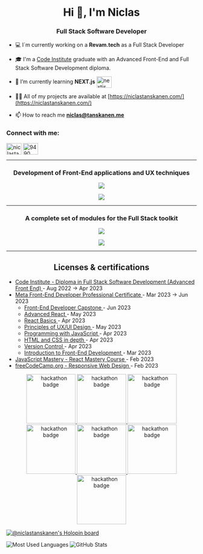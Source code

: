 <h1 align="center">Hi 👋, I'm Niclas</h1>
<h3 align="center">Full Stack Software Developer</h3>

- 💻 I´m currently working on a **Revam.tech** as a Full Stack Developer

- 🎓 I'm a <a href="https://codeinstitute.net/se/full-stack-software-development-diploma/" target="_blank">Code Institute</a> graduate with an Advanced Front-End and Full Stack Software Development diploma.

- 🌱 I’m currently learning **NEXT.js** <a href="https://nextjs.org/" target="_blank"><img align="center" src="https://skillicons.dev/icons?i=nextjs" alt="nextjs" height="30" width="40" /></a>


- 👨‍💻 All of my projects are available at [https://niclastanskanen.com/](https://niclastanskanen.com/)

- 📫 How to reach me **niclas@tanskanen.me**

<h3 align="left">Connect with me:</h3>
<p align="left">
<a href="https://linkedin.com/in/niclastanskanen" target="_blank"><img align="center" src="https://skillicons.dev/icons?i=linkedin" alt="niclastanskanen" height="30" width="40" /></a>
<a href="https://discordapp.com/users/141633710733656064" target="_blank"><img align="center" src="https://skillicons.dev/icons?i=discord" alt="9490" height="30" width="40" /></a>
</p>

<hr>

<h3 align="center">Development of Front-End applications and UX techniques</h3>

<p align="center">
  <a href="https://skillicons.dev">
    <img src="https://skillicons.dev/icons?i=html,css,js,react,tailwind" />
  </a>
</p>
<p align="center">
  <a href="https://skillicons.dev">
    <img src="https://skillicons.dev/icons?i=bootstrap,scss,materialui,figma" />
  </a>
</p>

<hr>

<h3 align="center">A complete set of modules for the Full Stack toolkit</h3>
<p align="center">
  <a href="https://skillicons.dev">
    <img src="https://skillicons.dev/icons?i=py,django,jquery,postgres,nodejs,flask" />
  </a>
</p>

<p align="center">
  <a href="https://skillicons.dev">
    <img src="https://skillicons.dev/icons?i=heroku,git,jest,mongodb,nextjs,aws,graphql" />
  </a>
</p>

<hr>

<h2 align="center">Licenses & certifications</h2>
<ul>
  <li>
  <a href="https://www.credential.net/93486d1f-6d88-4e43-ae37-3968020520d1" target="_blank">
    Code Institute - Diploma in Full Stack Software Development (Advanced Front End)
  </a> - Aug 2022 -> Apr 2023
  </li>
  <li>
    <a href="https://www.coursera.org/account/accomplishments/specialization/certificate/G3K2ZJPPT4GM" target="_blank">
  Meta Front-End Developer Professional Certificate
     </a> - Mar 2023 -> Jun 2023                                                                                                          
    <ul>
      <li>
      <a href="https://www.coursera.org/account/accomplishments/certificate/4Z5H8BW2Z74F" target="_blank">
    Front-End Developer Capstone
          </a> - Jun 2023
      </li>
        <li>
      <a href="https://www.coursera.org/account/accomplishments/certificate/VJJ5NYVV264M" target="_blank">
    Advanced React
          </a> - May 2023
      </li>
       <li>
      <a href="https://www.coursera.org/account/accomplishments/certificate/GLAWZGU2PQD2" target="_blank">
    React Basics
  </a> - Apr 2023
      </li>
              <li>
      <a href="https://www.coursera.org/account/accomplishments/certificate/KZ7QGGSD7MZZ" target="_blank">
    Principles of UX/UI Design
          </a> - May 2023
      </li>
      <li>
      <a href="https://www.coursera.org/account/accomplishments/certificate/GLPRSQ5EX89R" target="_blank">
    Programming with JavaScript
  </a> - Apr 2023
      </li>
            <li>
         <a href="https://www.coursera.org/account/accomplishments/certificate/4L97RLPT3S79" target="_blank">
    HTML and CSS in depth
          </a> - Apr 2023
      </li>
            <li>
         <a href="https://www.coursera.org/account/accomplishments/certificate/3GTTSHQZVVGE" target="_blank">
    Version Control
          </a> - Apr 2023
      </li>
      <li>
         <a href="https://www.coursera.org/account/accomplishments/certificate/GLPRSQ5EX89R" target="_blank">
    Introduction to Front-End Development
          </a> - Mar 2023
      </li>
    </ul>
  </li>
  <li>
  <a href="https://certificate.jsmastery.pro/verify/f3f3086f2013" target="_blank">
    JavaScript Mastery - React Mastery Course
  </a> - Feb 2023
  </li>
  <li>
  <a href="https://www.freecodecamp.org/certification/NiclasTanskanen/responsive-web-design" target="_blank">
    freeCodeCamp.org - Responsive Web Design
  </a> - Feb 2023
  </li>
  </ul>

<p align=center>
  <a>
    <a href="https://api.eu.badgr.io/public/assertions/LY93d8e5Q2iuqOIpt6fShg?identity__email=niclastanskanen%40hotmail.com" target="_blank">
    <img src="https://media.eu.badgr.com/uploads/badges/assertion-LY93d8e5Q2iuqOIpt6fShg.png" alt="hackathon badge" height="130" />
  </a>
      <a href="https://api.eu.badgr.io/public/assertions/MMEnm0BfS0G9iCTsMxy6VQ?identity__email=niclastanskanen%40hotmail.com" target="_blank">
    <img src="https://media.eu.badgr.com/uploads/badges/assertion-Pbo2YfhmTHK9DhHSsaAdkw.png" alt="hackathon badge" height="130" /> 
  </a>
    <a href="https://api.eu.badgr.io/public/assertions/UdsJ7-NhRLCjCRHH5zrw2A?identity__email=niclastanskanen%40hotmail.com" target="_blank">
    <img src="https://media.eu.badgr.com/uploads/badges/assertion-Pbo2YfhmTHK9DhHSsaAdkw.png" alt="hackathon badge" height="130" /> 
  </a>
  <a href="https://api.eu.badgr.io/public/assertions/Pbo2YfhmTHK9DhHSsaAdkw?identity__email=niclastanskanen%40hotmail.com" target="_blank">
    <img src="https://media.eu.badgr.com/uploads/badges/assertion-Pbo2YfhmTHK9DhHSsaAdkw.png" alt="hackathon badge" height="130" /> 
  </a>
    <a href="https://api.eu.badgr.io/public/assertions/7XK1LNZkSUGz4JjkyGl1gA?identity__email=niclastanskanen%40hotmail.com" target="_blank">
    <img src="https://media.eu.badgr.com/uploads/badges/assertion-Pbo2YfhmTHK9DhHSsaAdkw.png" alt="hackathon badge" height="130" />
  </a>
    <a href="https://api.eu.badgr.io/public/assertions/_-EqS_zWQFWeUcw7NsjXVQ?identity__email=niclastanskanen%40hotmail.com" target="_blank">
    <img src="https://media.eu.badgr.com/uploads/badges/assertion-Pbo2YfhmTHK9DhHSsaAdkw.png" alt="hackathon badge" height="130" />
  </a>
    <a href="https://api.eu.badgr.io/public/assertions/BpMk9VAySY24-ytOxS8H-w?identity__email=niclastanskanen%40hotmail.com" target="_blank">
    <img src="https://media.eu.badgr.com/uploads/badges/assertion-Pbo2YfhmTHK9DhHSsaAdkw.png" alt="hackathon badge" height="130" />
  </a>
</p>

[![@niclastanskanen's Holopin board](https://holopin.me/niclastanskanen)](https://holopin.io/@niclastanskanen)

![Most Used Languages](https://github-readme-stats.vercel.app/api/top-langs?username=niclastanskanen&show_icons=true&locale=en&layout=compact&theme=tokyonight) ![GitHub Stats](https://github-readme-stats.vercel.app/api?username=niclastanskanen&show_icons=true&theme=tokyonight)



